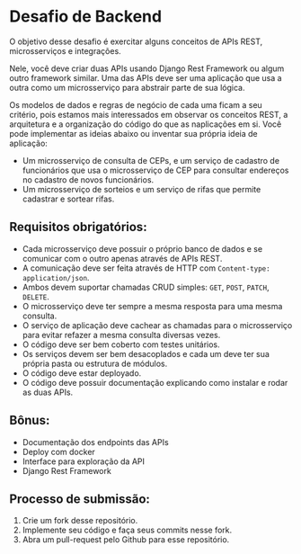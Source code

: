 # Desafio de Backend 

O objetivo desse desafio é exercitar alguns conceitos de APIs REST, microsserviços e integrações.

Nele, você deve criar duas APIs usando Django Rest Framework ou algum outro framework similar.
Uma das APIs deve ser uma aplicação que usa a outra como um microsserviço para abstrair parte de sua lógica.

Os modelos de dados e regras de negócio de cada uma ficam a seu critério, pois estamos mais interessados em observar os conceitos REST, a arquitetura e a organização do código do que as naplicações em si. Você pode implementar as ideias abaixo ou inventar sua própria ideia de aplicação:

  - Um microsserviço de consulta de CEPs, e um serviço de cadastro de funcionários que usa o microsserviço de CEP para consultar endereços no cadastro de novos funcionários.
  - Um microsserviço de sorteios e um serviço de rifas que permite cadastrar e sortear rifas.


## Requisitos **obrigatórios**:

  - Cada microsserviço deve possuir o próprio banco de dados e se comunicar com o outro apenas através de APIs REST.
  - A comunicação deve ser feita através de HTTP com `Content-type: application/json`.
  - Ambos devem suportar chamadas CRUD simples: `GET`, `POST`, `PATCH`, `DELETE`.
  - O microsserviço deve ter sempre a mesma resposta para uma mesma consulta.
  - O serviço de aplicação deve cachear as chamadas para o microsserviço para evitar refazer a mesma consulta diversas vezes.
  - O código deve ser bem coberto com testes unitários.
  - Os serviços devem ser bem desacoplados e cada um deve ter sua própria pasta ou estrutura de módulos.
  - O código deve estar deployado.
  - O código deve possuir documentação explicando como instalar e rodar as duas APIs.

## Bônus:

  - Documentação dos endpoints das APIs
  - Deploy com docker
  - Interface para exploração da API
  - Django Rest Framework


## Processo de submissão:
  1. Crie um fork desse repositório.
  2. Implemente seu código e faça seus commits nesse fork.
  4. Abra um pull-request pelo Github para esse repositório.

